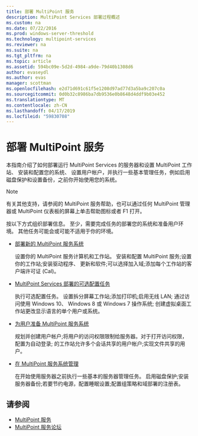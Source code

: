 ```yaml
---
title: 部署 MultiPoint 服务
description: MultiPoint Services 部署过程概述
ms.custom: na
ms.date: 07/22/2016
ms.prod: windows-server-threshold
ms.technology: multipoint-services
ms.reviewer: na
ms.suite: na
ms.tgt_pltfrm: na
ms.topic: article
ms.assetid: 594bc09e-5d2d-4984-a9de-79d40b1308d6
author: evaseydl
ms.author: evas
manager: scottman
ms.openlocfilehash: e2d71d691c61f5e1208d97ad77d3a5ba9c207c0a
ms.sourcegitcommit: 0d0b32c8986ba7db9536e0b8648d4ddf9b03e452
ms.translationtype: MT
ms.contentlocale: zh-CN
ms.lasthandoff: 04/17/2019
ms.locfileid: "59830708"
---
```

# <a name="deploying-multipoint-services"></a>部署 MultiPoint 服务
本指南介绍了如何部署运行 MultiPoint Services 的服务器和设置 MultiPoint 工作站、 安装和配置您的系统、 设置用户帐户，并执行一些基本管理任务，例如启用磁盘保护和设置备份，之前你开始使用您的系统。  
  
> [!NOTE]  
> 有关其他支持，请参阅的 MultiPoint 服务帮助，也可以通过任何 MultiPoint 管理器或 MultiPoint 仪表板的屏幕上单击帮助图标或者 F1 打开。  
  
按以下方式组织部署信息。 至少，需要完成任务的部署您的系统和准备用户环境。 其他任务可能会或可能不适用于你的环境。 
-   [部署新的 MultiPoint 服务系统](Deploy-a-new-MultiPoint-services-system.md)  
  
    设置你的 MultiPoint 服务计算机和工作站。 安装和配置 MultiPoint 服务;设置你的工作站;安装驱动程序、 更新和软件;可以选择加入域;添加每个工作站的客户端许可证 (Cal)。  
  
-   [MultiPoint Services 部署的可选配置任务](Optional-configuration-tasks-for-a-MultiPoint-services-deployment.md)  
  
    执行可选配置任务。 设置拆分屏幕工作站;添加打印机;启用无线 LAN; 通过访问使用 Windows 10、 Windows 8 或 Windows 7 操作系统; 创建虚拟桌面工作站更改显示语言的单个用户或系统。  
  
-   [为用户准备 MultiPoint 服务系统](Prepare-your-MultiPoint-services-system-for-users.md)  
  
    规划并创建用户帐户;将用户的访问权限限制给服务器。对于打开访问权限，配置为自动登录; 的工作站允许多个会话共享的用户帐户;实现文件共享的用户。  
  
-   [在 MultiPoint 服务系统管理](System-administration-in-MultiPoint-services.md)  
  
    在开始使用服务器之前执行一些基本的服务器管理任务。 启用磁盘保护;安装服务器备份;若要节约电源，配置睡眠设置;配置组策略和域部署的注册表。  
  
## <a name="see-also"></a>请参阅  
  
- [MultiPoint 服务](MultiPoint-Services.md)
-   [MultiPoint 服务论坛](https://social.technet.microsoft.com/Forums/windowsserver/home?forum=windowsmultipointserver&filter=alltypes&sort=lastpostdesc)  
  
